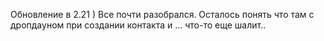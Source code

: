 
Обновление в 2.21 ) Все почти разобрался. Осталось понять что там с дропдауном при создании контакта и ... что-то еще
шалит..